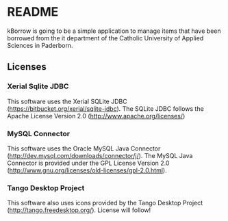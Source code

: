 # README

kBorrow is going to be a simple application to manage items that have been borrowed from the it department of the Catholic University of Applied Sciences in Paderborn.

## Licenses

### Xerial Sqlite JDBC
This software uses the Xerial SQLite JDBC (https://bitbucket.org/xerial/sqlite-jdbc). The SQLite JDBC follows the Apache License Version 2.0 (http://www.apache.org/licenses/)

### MySQL Connector
This software uses the Oracle MySQL Java Connector (http://dev.mysql.com/downloads/connector/j/). The MySQL Java Connector is provided under the GPL License Version 2.0 (http://www.gnu.org/licenses/old-licenses/gpl-2.0.html).

### Tango Desktop Project
This software also uses icons provided by the Tango Desktop Project (http://tango.freedesktop.org/).
License will follow!